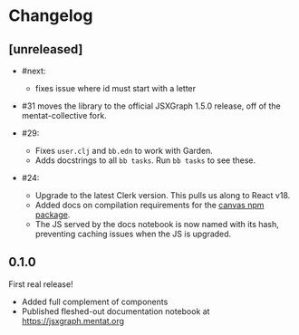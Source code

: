 # Changelog

## [unreleased]

- #next:

  - fixes issue where id must start with a letter

- #31 moves the library to the official JSXGraph 1.5.0 release, off of the
  mentat-collective fork.

- #29:

  - Fixes `user.clj` and `bb.edn` to work with Garden.
  - Adds docstrings to all `bb tasks`. Run `bb tasks` to see these.

- #24:

  - Upgrade to the latest Clerk version. This pulls us along to React v18.
  - Added docs on compilation requirements for the [canvas npm
    package](https://www.npmjs.com/package/canvas).
  - The JS served by the docs notebook is now named with its hash, preventing
    caching issues when the JS is upgraded.

## 0.1.0

First real release!

- Added full complement of components
- Published fleshed-out documentation notebook at https://jsxgraph.mentat.org
